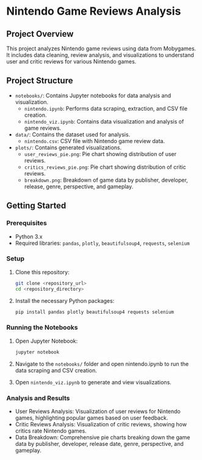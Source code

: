 # Nintendo Game Reviews Analysis

## Project Overview

This project analyzes Nintendo game reviews using data from Mobygames. It includes data cleaning, review analysis, and visualizations to understand user and critic reviews for various Nintendo games.

## Project Structure

- `notebooks/`: Contains Jupyter notebooks for data analysis and visualization.
  - `nintendo.ipynb`: Performs data scraping, extraction, and CSV file creation.
  - `nintendo_viz.ipynb`: Contains data visualization and analysis of game reviews.
- `data/`: Contains the dataset used for analysis.
  - `nintendo.csv`: CSV file with Nintendo game review data.
- `plots/`: Contains generated visualizations.
  - `user_reviews_pie.png`: Pie chart showing distribution of user reviews.
  - `critics_reviews_pie.png`: Pie chart showing distribution of critic reviews.
  - `breakdown.png`: Breakdown of game data by publisher, developer, release, genre, perspective, and gameplay.

## Getting Started

### Prerequisites

- Python 3.x
- Required libraries: `pandas`, `plotly`, `beautifulsoup4`, `requests`, `selenium`

### Setup

1. Clone this repository:
   ```bash
   git clone <repository_url>
   cd <repository_directory>
2. Install the necessary Python packages:
   ```bash
   pip install pandas plotly beautifulsoup4 requests selenium

### Running the Notebooks
1. Open Jupyter Notebook:
   ```bash
   jupyter notebook

2. Navigate to the `notebooks/` folder and open nintendo.ipynb to run the data scraping and CSV creation.

3. Open `nintendo_viz.ipynb` to generate and view visualizations.

### Analysis and Results
- User Reviews Analysis: Visualization of user reviews for Nintendo games, highlighting popular games based on user feedback.
- Critic Reviews Analysis: Visualization of critic reviews, showing how critics rate Nintendo games.
- Data Breakdown: Comprehensive pie charts breaking down the game data by publisher, developer, release date, genre, perspective, and gameplay.
